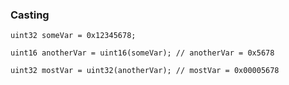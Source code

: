 ### Casting

```solidity
uint32 someVar = 0x12345678;

uint16 anotherVar = uint16(someVar); // anotherVar = 0x5678

uint32 mostVar = uint32(anotherVar); // mostVar = 0x00005678
```